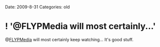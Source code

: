 Date: 2009-8-31
Categories: old

# ! '@FLYPMedia will most certainly...'

@<a href="http://twitter.com/FLYPMedia" class="aktt_username">FLYPMedia</a> will most certainly keep watching... It's good stuff.
